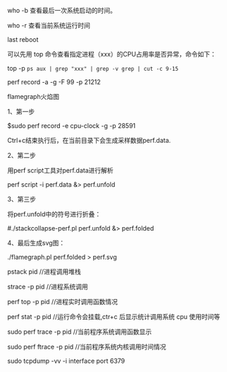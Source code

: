 who -b 查看最后一次系统启动的时间。

who -r 查看当前系统运行时间

last reboot

可以先用 top 命令查看指定进程（xxx）的CPU占用率是否异常，命令如下：

top -p `ps aux | grep "xxx" | grep -v grep | cut -c 9-15`

perf record -a -g -F 99 -p 21212

flamegraph火焰图

1、第一步

$sudo perf record -e cpu-clock -g -p 28591

Ctrl+c结束执行后，在当前目录下会生成采样数据perf.data.

2、第二步

用perf script工具对perf.data进行解析

perf script -i perf.data &> perf.unfold

3、第三步

将perf.unfold中的符号进行折叠：

#./stackcollapse-perf.pl perf.unfold &> perf.folded

4、最后生成svg图：

./flamegraph.pl perf.folded > perf.svg

pstack pid //进程调用堆栈

strace -p pid //进程系统调用

perf top -p pid //进程实时调用函数情况

perf stat -p pid //运行命令会挂载,ctr+c 后显示统计调用系统 cpu 使用时间等

sudo perf trace -p pid //当前程序系统调用函数显示

sudo perf ftrace -p pid //当前程序系统内核调用时间情况

sudo tcpdump -vv -i interface port 6379

